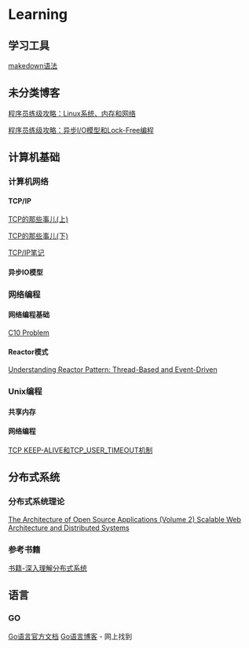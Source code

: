 # Learning
## 学习工具
[makedown语法](https://www.jianshu.com/p/191d1e21f7ed)

## 未分类博客
[程序员练级攻略：Linux系统、内存和网络](https://time.geekbang.org/column/article/9759)

[程序员练级攻略：异步I/O模型和Lock-Free编程](https://time.geekbang.org/column/article/9851)


## 计算机基础
### 计算机网络
#### TCP/IP
[TCP的那些事儿(上)](https://coolshell.cn/articles/11564.html) 

[TCP的那些事儿(下)](https://coolshell.cn/articles/11609.html)

[TCP/IP笔记](https://github.com/zhan81776075/Learning/blob/main/%E8%AE%A1%E7%AE%97%E6%9C%BA%E5%9F%BA%E7%A1%80/%E8%AE%A1%E7%AE%97%E6%9C%BA%E7%BD%91%E7%BB%9C/tcpip.md)

#### 异步IO模型
### 网络编程
#### 网络编程基础
[C10 Problem](https://en.wikipedia.org/wiki/C10k_problem)

#### Reactor模式
[Understanding Reactor Pattern: Thread-Based and Event-Driven](https://dzone.com/articles/understanding-reactor-pattern-thread-based-and-eve)

### Unix编程
#### 共享内存

#### 网络编程
[TCP KEEP-ALIVE和TCP_USER_TIMEOUT机制]([https://aosabook.org/en/v2/distsys.html](https://blog.csdn.net/u014436243/article/details/116856572))

## 分布式系统
### 分布式系统理论
[The Architecture of Open Source Applications (Volume 2) Scalable Web Architecture and Distributed Systems](https://aosabook.org/en/v2/distsys.html)

### 参考书籍
[书籍-深入理解分布式系统](https://github.com/zhan81776075/Learning/tree/main/%E5%88%86%E5%B8%83%E5%BC%8F%E7%B3%BB%E7%BB%9F/%E5%88%86%E5%B8%83%E5%BC%8F%E7%B3%BB%E7%BB%9F%E7%90%86%E8%AE%BA)

## 语言
### GO
[Go语言官方文档](https://go-zh.org/doc/)
[Go语言博客](https://www.flysnow.org) - 网上找到

